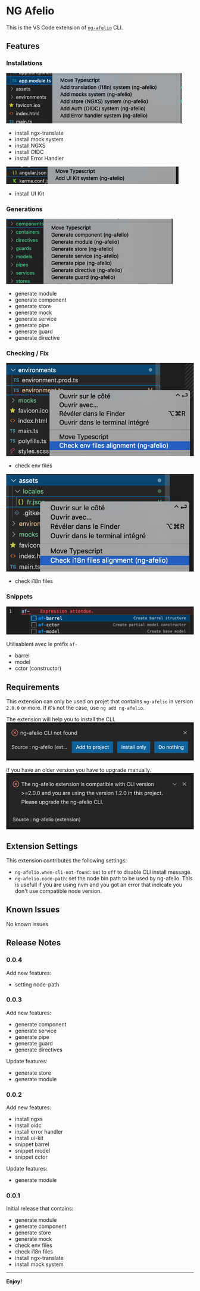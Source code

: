 # NG Afelio

This is the VS Code extension of [`ng-afelio`](https://www.npmjs.com/package/ng-afelio) CLI.

## Features

### Installations
![install](doc/images/install.png)

* install ngx-translate
* install mock system
* install NGXS
* install OIDC
* install Error Handler

![install](doc/images/install-global.png)

* install UI Kit

### Generations
![generate](doc/images/generate.png)

* generate module
* generate component
* generate store
* generate mock
* generate service
* generate pipe
* generate guard
* generate directive

### Checking / Fix
![check-env](doc/images/check-env.png)

* check env files

![check-i18n](doc/images/check-i18n.png)

* check i18n files

### Snippets
![check-i18n](doc/images/snippets.png)

Utilisablent avec le préfix `af-`

* barrel
* model
* cctor (constructor)

## Requirements

This extension can only be used on projet that contains `ng-afelio` in version `2.0.0` or more.
If it's not the case, use `ng add ng-afelio`. 

The extension will help you to install the CLI.
![not-found](doc/images/not-found.png)

If you have an older version you have to upgrade manually.
![wrong-version](doc/images/wrong-version.png)

## Extension Settings

This extension contributes the following settings:

* `ng-afelio.when-cli-not-found`: set to `off` to disable CLI install message.
* `ng-afelio.node-path`: set the node bin path to be used by ng-afelio. This is usefull if you are using nvm and you got an error that indicate you don't use compatible node version.

## Known Issues

No known issues

## Release Notes

### 0.0.4

Add new features:

* setting node-path

### 0.0.3

Add new features:

* generate component
* generate service
* generate pipe
* generate guard
* generate directives

Update features:

* generate store
* generate module

### 0.0.2

Add new features:

* install ngxs
* install oidc
* install error handler
* install ui-kit
* snippet barrel
* snippet model
* snippet cctor

Update features:

* generate module

### 0.0.1

Initial release that contains:

* generate module
* generate component
* generate store
* generate mock
* check env files
* check i18n files
* install ngx-translate
* install mock system

<!-- ### 1.0.0

Initial release of ...

### 1.0.1

Fixed issue #.

### 1.1.0

Added features X, Y, and Z. -->

-----------------------------------------------------------------------------------------------------------

<!-- ## Working with Markdown

**Note:** You can author your README using Visual Studio Code.  Here are some useful editor keyboard shortcuts:

* Split the editor (`Cmd+\` on macOS or `Ctrl+\` on Windows and Linux)
* Toggle preview (`Shift+CMD+V` on macOS or `Shift+Ctrl+V` on Windows and Linux)
* Press `Ctrl+Space` (Windows, Linux) or `Cmd+Space` (macOS) to see a list of Markdown snippets

### For more information

* [Visual Studio Code's Markdown Support](http://code.visualstudio.com/docs/languages/markdown)
* [Markdown Syntax Reference](https://help.github.com/articles/markdown-basics/) -->

**Enjoy!**
